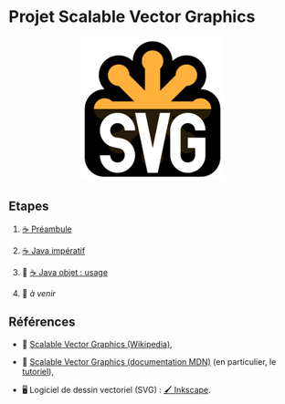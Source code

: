Projet Scalable Vector Graphics
================================================================================

<p align="center">
<img src="images/svg-logo.svg" width="50%" />
</p>

## Etapes

 1. [☕ Préambule](préambule.md)

 2. [☕ Java impératif](impératif.md)

 3. 🚧 [☕ Java objet : usage](objet-usage.md)

 4. 🚧 *à venir*

## Références

  - 📖 [Scalable Vector Graphics (Wikipedia)](https://fr.wikipedia.org/wiki/Scalable_Vector_Graphics),

  - 📖 [Scalable Vector Graphics (documentation MDN)](https://developer.mozilla.org/fr/docs/Web/SVG)
    (en particulier, le [tutoriel](https://developer.mozilla.org/fr/docs/Web/SVG/Tutoriel)),
  
  - 🖥 Logiciel de dessin vectoriel (SVG) : [🖌 Inkscape](https://inkscape.org/fr).